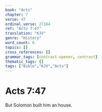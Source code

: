 ```yaml
---
book: "Acts"
chapter: 7
verse: 47
ordinal_verse: 27164
ref: "Acts 7:47"
translation: "KJV"
genre: "History"
word_count: 6
topics: []
cross_references: []
grammar_tags: [contrast-opener, contrast]
thematic_tags: []
tags: ["Bible","KJV","Acts"]
---
```


# Acts 7:47

But Solomon built him an house.
